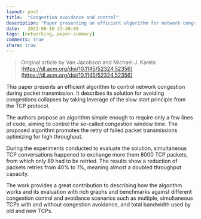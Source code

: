 ```yaml
---
layout: post
title:  "Congestion avoidance and control"
description: "Paper presenting an efficient algorithm for network congestion avoidance and control, as a response to the first Internet congestion collapses that happened back in 1986."
date:   2021-08-10 23:40:00
tags: [networking, paper-summary]   
comments: true
share: true
---
```


> Original article by Van Jacobson and Michael J. Karels: [https://dl.acm.org/doi/10.1145/52324.52356](https://dl.acm.org/doi/10.1145/52324.52356)

This paper presents an efficient algorithm to control network congestion during packet transmission. It describes its solution for avoiding congestions collapses by taking leverage of the slow start principle from the TCP protocol.

The authors propose an algorithm simple enough to require only a few lines of code, aiming to control the so-called congestion window time. The proposed algorithm promotes the retry of failed packet transmissions optimizing for high throughput.

During the experiments conducted to evaluate the solution, simultaneous TCP conversations happened to exchange more them 8000 TCP packets, from which only 89 had to be retried. The results show a reduction of packets retries from 40% to 1%, meaning almost a doubled throughput capacity.

The work provides a great contribution to describing how the algorithm works and its evaluation with rich graphs and benchmarks against different congestion control and avoidance scenarios such as multiple, simultaneous TCPs with and without congestion avoidance, and total bandwidth used by old and new TCPs.
